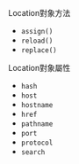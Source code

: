 Location對象方法
- `assign()`
- `reload()`
- `replace()`

Location對象屬性
- `hash`
- `host`
- `hostname`
- `href`
- `pathname`
- `port`
- `protocol`
- `search`